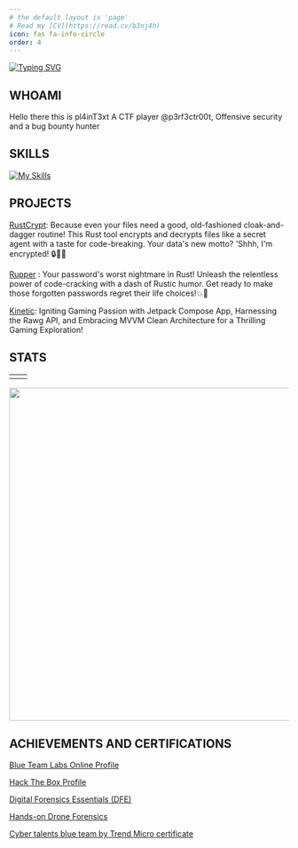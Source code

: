 ```yaml
---
# the default layout is 'page'
# Read my [CV](https://read.cv/b3nj4h)
icon: fas fa-info-circle
order: 4
---
```


[![Typing SVG](https://readme-typing-svg.demolab.com/?lines=HI+There+I'M+pl4inT3xt;Bug+Bounty+Hunter,;Offensive+Security,;CTF+Player,;Security+Researcher,;Love+to+learn+new+stuffs&color=cyan&size=25&center=true&vCenter=true&width=600&height=100&)](https://git.io/typing-svg)

## WHOAMI

Hello there this is pl4inT3xt A CTF player @p3rf3ctr00t, Offensive security and a bug bounty hunter

## SKILLS

[![My Skills](https://skillicons.dev/icons?i=rust,python,kotlin,dart,androidstudio,flutter,laravel,markdown,git,github,linux,mysql,postman)](https://skillicons.dev)

## PROJECTS

[RustCrypt](https://github.com/B3nj4h/rustcrypt): Because even your files need a good, old-fashioned cloak-and-dagger routine! This Rust tool encrypts and decrypts files like a secret agent with a taste for code-breaking. Your data's new motto? 'Shhh, I'm encrypted! 🔒🕵️‍♂️

[Rupper](https://github.com/B3nj4h/rupper) : Your password's worst nightmare in Rust! Unleash the relentless power of code-cracking with a dash of Rustic humor. Get ready to make those forgotten passwords regret their life choices!💥🔐 

[Kinetic]((https://github.com/B3nj4h/Inverse)): Igniting Gaming Passion with Jetpack Compose App, Harnessing the Rawg API, and Embracing MVVM Clean Architecture for a Thrilling Gaming Exploration!

## STATS

<table>
  <tr>
    <td>
        <script src="https://www.hackthebox.eu/badge/421930"></script>
    </td>
    <td>
         <script src="https://tryhackme.com/badge/1611611"></script>
    </td>
  </tr>
</table>

<a href="https://stats.hyochan.dev/en/stats/B3nj4h"><img src="https://stats.hyochan.dev/api/github-stats?login=B3nj4h" width="600" /></a>

## ACHIEVEMENTS AND CERTIFICATIONS

[Blue Team Labs Online Profile](https://blueteamlabs.online/public/user/29064d927653e1cdaad8c6)

[Hack The Box Profile](https://app.hackthebox.com/profile/421930)


<!-- Won the BSIDES 2023 CTF @p3rf3ctr00t


Won the Huawei, Communications Authority of kenya and Kenya CyberSecurity and Forensics Authority 2023 october hackathon -->

[Digital Forensics Essentials (DFE)](/assets/img/cert/dfe.png)

[Hands-on Drone Forensics](/assets/img/cert/droneforensics.png)

[Cyber talents blue team by Trend Micro certificate](/assets/img/cert/blueteam.png)